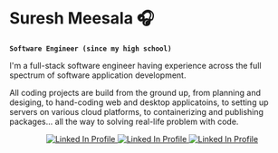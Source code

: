 # Suresh Meesala 🎧

**`Software Engineer (since my high school)`**

I'm a full-stack software engineer having experience across the full spectrum of software application development. 

All coding projects are build from the ground up, from planning and desiging, to hand-coding web and desktop applicatoins, to setting up servers on various cloud platforms, to containerizing and publishing packages... all the way to solving real-life problem with code.

<p align="center">
	<a href="https://www.linkedin.com/in/sureshmsidy">
		<img alt="Linked In Profile" title="Connect with me on LinkedIn" target="_blank" src="https://custom-icon-badges.demolab.com/badge/-LinkedIn-blue?style=for-the-badge&logoColor=white&logo=LinkedIn" />
	</a>
	<a href="https://leetcode.com/sureshmsidy/">
		<img alt="Linked In Profile" title="Connect with me on Leetcode" target="_blank" src="https://custom-icon-badges.demolab.com/badge/-leetcode-yellow?style=for-the-badge&logoColor=white&logo=Twitter" />
	</a>
	<a href="https://twitter.com/sureshmsidy">
		<img alt="Linked In Profile" title="Connect with me on Twitter" target="_blank" src="https://custom-icon-badges.demolab.com/badge/-twitter-green?style=for-the-badge&logoColor=white&logo=Twitter" />
	</a>
</p>
